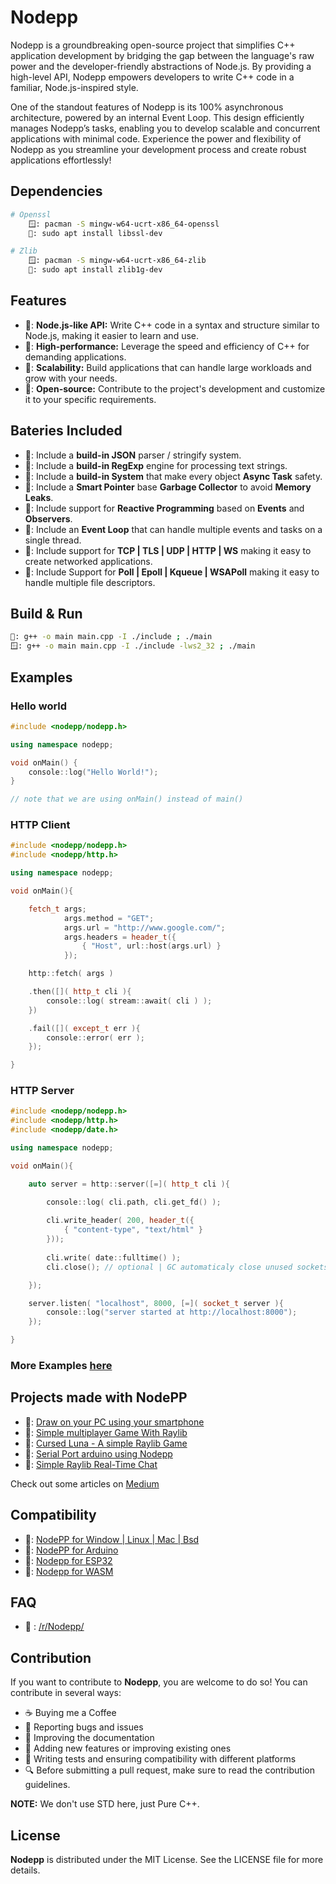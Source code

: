 # Nodepp

Nodepp is a groundbreaking open-source project that simplifies C++ application development by bridging the gap between the language's raw power and the developer-friendly abstractions of Node.js. By providing a high-level API, Nodepp empowers developers to write C++ code in a familiar, Node.js-inspired style.

One of the standout features of Nodepp is its 100% asynchronous architecture, powered by an internal Event Loop. This design efficiently manages Nodepp’s tasks, enabling you to develop scalable and concurrent applications with minimal code. Experience the power and flexibility of Nodepp as you streamline your development process and create robust applications effortlessly!

## Dependencies
```bash
# Openssl
    🪟: pacman -S mingw-w64-ucrt-x86_64-openssl
    🐧: sudo apt install libssl-dev

# Zlib
    🪟: pacman -S mingw-w64-ucrt-x86_64-zlib
    🐧: sudo apt install zlib1g-dev
```

## Features

- 📌: **Node.js-like API:** Write C++ code in a syntax and structure similar to Node.js, making it easier to learn and use.
- 📌: **High-performance:** Leverage the speed and efficiency of C++ for demanding applications.
- 📌: **Scalability:** Build applications that can handle large workloads and grow with your needs.
- 📌: **Open-source:** Contribute to the project's development and customize it to your specific requirements.

## Bateries Included

- 📌: Include a **build-in JSON** parser / stringify system.
- 📌: Include a **build-in RegExp** engine for processing text strings.
- 📌: Include a **build-in System** that make every object **Async Task** safety.
- 📌: Include a **Smart Pointer** base **Garbage Collector** to avoid **Memory Leaks**.
- 📌: Include support for **Reactive Programming** based on **Events** and **Observers**.
- 📌: Include an **Event Loop** that can handle multiple events and tasks on a single thread.
- 📌: Include support for **TCP | TLS | UDP | HTTP | WS** making it easy to create networked applications.
- 📌: Include Support for **Poll | Epoll | Kqueue | WSAPoll** making it easy to handle multiple file descriptors.

## Build & Run
```bash
🐧: g++ -o main main.cpp -I ./include ; ./main
🪟: g++ -o main main.cpp -I ./include -lws2_32 ; ./main
```

## Examples
### Hello world
```cpp
#include <nodepp/nodepp.h>

using namespace nodepp;

void onMain() { 
    console::log("Hello World!");
}

// note that we are using onMain() instead of main()
```

### HTTP Client
```cpp
#include <nodepp/nodepp.h>
#include <nodepp/http.h>

using namespace nodepp;

void onMain(){

    fetch_t args;
            args.method = "GET";
            args.url = "http://www.google.com/";
            args.headers = header_t({
                { "Host", url::host(args.url) }
            });

    http::fetch( args )

    .then([]( http_t cli ){
        console::log( stream::await( cli ) );
    })

    .fail([]( except_t err ){
        console::error( err );
    });

}
```

### HTTP Server
```cpp
#include <nodepp/nodepp.h>
#include <nodepp/http.h>
#include <nodepp/date.h>

using namespace nodepp;

void onMain(){

    auto server = http::server([=]( http_t cli ){ 

        console::log( cli.path, cli.get_fd() );
        
        cli.write_header( 200, header_t({
            { "content-type", "text/html" }
        }));
        
        cli.write( date::fulltime() );
        cli.close(); // optional | GC automaticaly close unused sockets

    });

    server.listen( "localhost", 8000, [=]( socket_t server ){
        console::log("server started at http://localhost:8000");
    });

}
```

### More Examples [here](https://github.com/NodeppOfficial/Nodepp/tree/main/examples)

## Projects made with NodePP
- 🔗: [Draw on your PC using your smartphone](https://github.com/ScreenDraw/PCDraw)
- 🔗: [Simple multiplayer Game With Raylib](https://medium.com/@EDBCBlog/create-your-own-online-multiplayer-small-fast-and-fun-with-raylib-nodepp-and-websockets-190f5c174094)
- 🔗: [Cursed Luna - A simple Raylib Game](https://github.com/EDBCREPO/Space-Shocker)
- 🔗: [Serial Port arduino using Nodepp](https://github.com/EDBCREPO/Arduino_PC)
- 🔗: [Simple Raylib Real-Time Chat](https://github.com/EDBCREPO/simple-raylib-websocket-chat)

Check out some articles on [Medium](https://medium.com/@EDBCBlog)

## Compatibility
- 🔗: [NodePP for Window | Linux | Mac | Bsd ](https://github.com/NodeppOfficial/nodepp)
- 🔗: [NodePP for Arduino](https://github.com/NodeppOfficial/nodepp-arduino)
- 🔗: [Nodepp for ESP32](https://github.com/NodeppOfficial/nodepp-ESPXX)
- 🔗: [Nodepp for WASM](https://github.com/NodeppOfficial/nodepp-wasm)
 
## FAQ
- 🔗 : [/r/Nodepp/](https://www.reddit.com/r/Nodepp/comments/1eaq1pu/faq_ask_anything_about_nodepp/)
  
## Contribution

If you want to contribute to **Nodepp**, you are welcome to do so! You can contribute in several ways:

- ☕ Buying me a Coffee
- 📢 Reporting bugs and issues
- 📝 Improving the documentation
- 📌 Adding new features or improving existing ones
- 🧪 Writing tests and ensuring compatibility with different platforms
- 🔍 Before submitting a pull request, make sure to read the contribution guidelines.

**NOTE:** We don't use STD here, just Pure C++.

## License

**Nodepp** is distributed under the MIT License. See the LICENSE file for more details.
